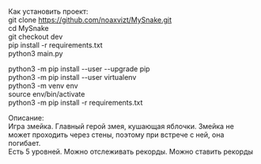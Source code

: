 Как установить проект: <br>
git clone https://github.com/noaxvizt/MySnake.git <br>
cd MySnake <br>
git checkout dev <br>
pip install -r requirements.txt <br>
python3 main.py <br>


python3 -m pip install --user --upgrade pip<br>
python3 -m pip install --user virtualenv<br>
python3 -m venv env<br>
source env/bin/activate<br>
python3 -m pip install -r requirements.txt<br>


Описание: <br>
Игра змейка. Главный герой змея, кушающая яблочки. Змейка не может проходить через стены, поэтому при встрече с ней, она погибает. <br>
Есть 5 уровней. Можно отслеживать рекорды. Можно ставить рекорды
